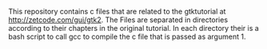 This repository contains c files that are related to the gtktutorial at
http://zetcode.com/gui/gtk2. The Files are separated in directories according to
their chapters in the original tutorial. In each directory their is a bash
script to call gcc to compile the c file that is passed as argument 1.
